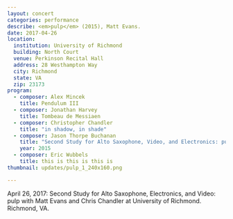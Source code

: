 ```yaml
---
layout: concert
categories: performance
describe: <em>pulp</em> (2015), Matt Evans.
date: 2017-04-26
location:
  institution: University of Richmond
  building: North Court
  venue: Perkinson Recital Hall
  address: 28 Westhampton Way
  city: Richmond
  state: VA
  zip: 23173
program:
  - composer: Alex Mincek
    title: Pendulum III
  - composer: Jonathan Harvey
    title: Tombeau de Messiaen
  - composer: Christopher Chandler
    title: "in shadow, in shade"
  - composer: Jason Thorpe Buchanan
    title: "Second Study for Alto Saxophone, Video, and Electronics: pulp"
    year: 2015
  - composer: Eric Wubbels
    title: this is this is this is
thumbnail: updates/pulp_1_240x160.png

---
```


April 26, 2017: Second Study for Alto Saxophone, Electronics, and Video: pulp with Matt Evans and Chris Chandler at University of Richmond. Richmond, VA.
